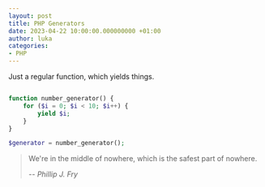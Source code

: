 ```yaml
---
layout: post
title: PHP Generators
date: 2023-04-22 10:00:00.000000000 +01:00
author: luka
categories:
- PHP
---
```


Just a regular function, which yields things.


```php

function number_generator() {
    for ($i = 0; $i < 10; $i++) {
        yield $i;
    }
}

$generator = number_generator();
```



> We're in the middle of nowhere, which is the safest part of nowhere.
>
> -- <cite>Phillip J. Fry</cite>